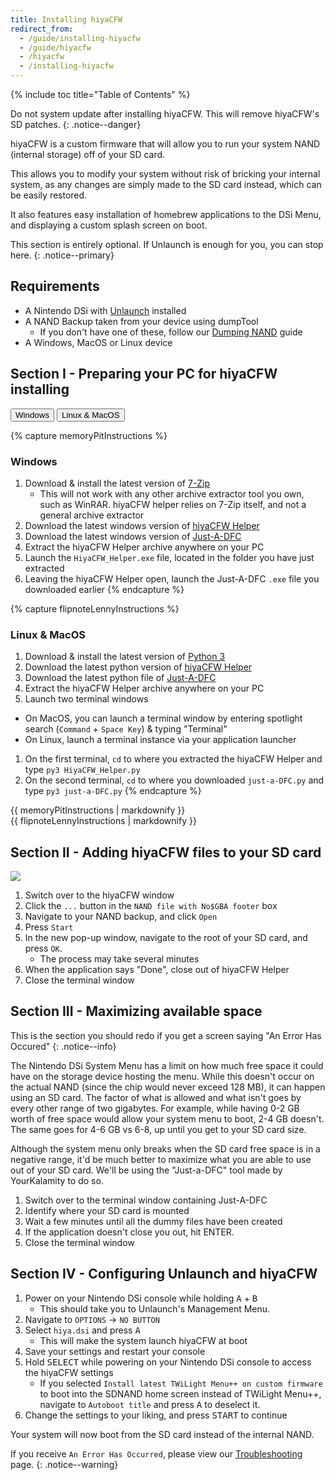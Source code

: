 ```yaml
---
title: Installing hiyaCFW
redirect_from:
  - /guide/installing-hiyacfw
  - /guide/hiyacfw
  - /hiyacfw
  - /installing-hiyacfw
---
```


{% include toc title="Table of Contents" %}

Do not system update after installing hiyaCFW. This will remove hiyaCFW's SD patches.
{: .notice--danger}

hiyaCFW is a custom firmware that will allow you to run your system NAND (internal storage) off of your SD card.

This allows you to modify your system without risk of bricking your internal system, as any changes are simply made to the SD card instead, which can be easily restored.

It also features easy installation of homebrew applications to the DSi Menu, and displaying a custom splash screen on boot.

This section is entirely optional. If Unlaunch is enough for you, you can stop here.
{: .notice--primary}

## Requirements
- A Nintendo DSi with [Unlaunch](/installing-unlaunch) installed
- A NAND Backup taken from your device using dumpTool
  - If you don't have one of these, follow our [Dumping NAND](dumping-nand) guide
- A Windows, MacOS or Linux device

## Section I - Preparing your PC for hiyaCFW installing

<button class="tablinks btn btn--large btn--primary" id="defaultOpen" onclick="openTab(event, 'memoryPitInstructions')">Windows</button>
<button class="tablinks btn btn--large btn--info" onclick="openTab(event, 'flipnoteLennyInstructions')">Linux & MacOS</button>

{% capture memoryPitInstructions %}
### Windows

1. Download & install the latest version of [7-Zip](https://www.7-zip.org/download.html)
   - This will not work with any other archive extractor tool you own, such as WinRAR. hiyaCFW helper relies on 7-Zip itself, and not a general archive extractor
1. Download the latest windows version of [hiyaCFW Helper](https://github.com/mondul/HiyaCFW-Helper/releases)
1. Download the latest windows version of [Just-A-DFC](https://github.com/yourkalamity/just-a-dfc/releases)
1. Extract the hiyaCFW Helper archive anywhere on your PC
1. Launch the `HiyaCFW_Helper.exe` file, located in the folder you have just extracted
1. Leaving the hiyaCFW Helper open, launch the Just-A-DFC `.exe` file you downloaded earlier
{% endcapture %}

{% capture flipnoteLennyInstructions %}
### Linux & MacOS

1. Download & install the latest version of [Python 3](https://www.python.org/downloads/)
1. Download the latest python version of [hiyaCFW Helper](https://github.com/mondul/HiyaCFW-Helper/releases)
1. Download the latest python file of [Just-A-DFC](https://github.com/yourkalamity/just-a-dfc/releases)
1. Extract the hiyaCFW Helper archive anywhere on your PC
1. Launch two terminal windows
  - On MacOS, you can launch a terminal window by entering spotlight search (`Command` + `Space Key`) & typing "Terminal"
  - On Linux, launch a terminal instance via your application launcher
1. On the first terminal, `cd` to where you extracted the hiyaCFW Helper and type `py3 HiyaCFW_Helper.py`
1. On the second terminal, `cd` to where you downloaded `just-a-DFC.py` and type `py3 just-a-DFC.py`
{% endcapture %}

<div id="memoryPitInstructions" class="blanktabcontent">{{ memoryPitInstructions | markdownify }}</div>
<div id="flipnoteLennyInstructions" class="blanktabcontent">{{ flipnoteLennyInstructions | markdownify }}</div>

<script>
	let tabcontent = document.getElementsByClassName("blanktabcontent");
	let tablinks = document.getElementsByClassName("tablinks");

	function openTab(evt, tabName) {
		let element;

		for (element of tabcontent) {
			element.style.display = "none";
		}

		for (element of tablinks) {
			element.className = element.className.replace("btn--primary", "btn--info");
			if (!element.className.includes('btn--info'))
				element.className += " btn--info";
		}

		document.getElementById(tabName).style.display = "block";
		evt.currentTarget.className = evt.currentTarget.className.replace("btn--info", "btn--primary");
	}

	// Get the element with id="defaultOpen" and click on it
	document.getElementById("defaultOpen").click();
</script>

## Section II - Adding hiyaCFW files to your SD card
![](https://camo.githubusercontent.com/538f1d70409d6b38170ef7d845b7818bd902fd87/68747470733a2f2f696d6167652e6962622e636f2f68687a4b524c2f53637265656e2d53686f742d323031382d31302d31382d61742d31362d33302d31382e706e67)

1. Switch over to the hiyaCFW window
1. Click the `...` button in the `NAND file with No$GBA footer` box
1. Navigate to your NAND backup, and click `Open`
1. Press `Start`
1. In the new pop-up window, navigate to the root of your SD card, and press `OK`.
   - The process may take several minutes
1. When the application says "Done", close out of hiyaCFW Helper
1. Close the terminal window

## Section III - Maximizing available space

This is the section you should redo if you get a screen saying "An Error Has Occured"
{: .notice--info}

The Nintendo DSi System Menu has a limit on how much free space it could have on the storage device hosting the menu. While this doesn't occur on the actual NAND (since the chip would never exceed 128 MB), it can happen using an SD card. The factor of what is allowed and what isn't goes by every other range of two gigabytes. For example, while having 0-2 GB worth of free space would allow your system menu to boot, 2-4 GB doesn't. The same goes for 4-6 GB vs 6-8, up until you get to your SD card size.

Although the system menu only breaks when the SD card free space is in a negative range, it'd be much better to maximize what you are able to use out of your SD card. We'll be using the "Just-a-DFC" tool made by YourKalamity to do so.

1. Switch over to the terminal window containing Just-A-DFC
1. Identify where your SD card is mounted
1. Wait a few minutes until all the dummy files have been created
1. If the application doesn't close you out, hit ENTER.
1. Close the terminal window

## Section IV - Configuring Unlaunch and hiyaCFW

1. Power on your Nintendo DSi console while holding <kbd>A</kbd> + <kbd>B</kbd>
   - This should take you to Unlaunch's Management Menu.
1. Navigate to `OPTIONS` -> `NO BUTTON`
1. Select `hiya.dsi` and press <kbd>A</kbd>
   - This will make the system launch hiyaCFW at boot
1. Save your settings and restart your console
1. Hold <kbd>SELECT</kbd> while powering on your Nintendo DSi console to access the hiyaCFW settings
   - If you selected `Install latest TWiLight Menu++ on custom firmware` to boot into the SDNAND home screen instead of TWiLight Menu++, navigate to `Autoboot title` and press <kbd>A</kbd> to deselect it.
1. Change the settings to your liking, and press <kbd>START</kbd> to continue

Your system will now boot from the SD card instead of the internal NAND.

If you receive `An Error Has Occurred`, please view our [Troubleshooting](troubleshooting) page.
{: .notice--warning}
